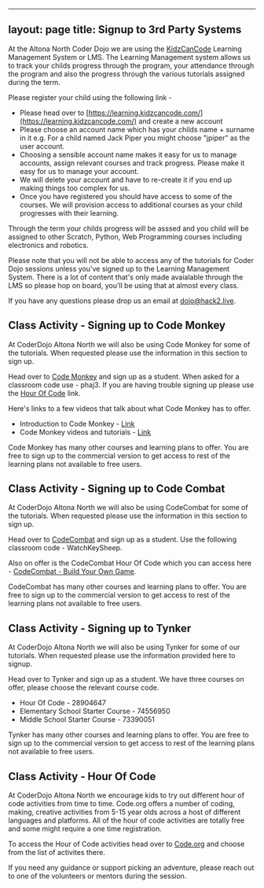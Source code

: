 
---
layout: page
title: Signup to 3rd Party Systems 
---

At the Altona North Coder Dojo we are using the [KidzCanCode](https://learning.kidzcancode.com/) Learning Management System or LMS. The Learning Management system allows us to track your childs progress through the program, your attendance through the program and also the progress through the various tutorials assigned during the term.

Please register your child using the following link - 

- Please head over to [https://learning.kidzcancode.com/](https://learning.kidzcancode.com/) and create a new account
- Please choose an account name which has your childs name + surname in it e.g. For a child named Jack Piper you might choose "jpiper" as the user account. 
- Choosing a sensible account name makes it easy for us to manage accounts, assign relevant courses and track progress. Please make it easy for us to manage your account.
- We will delete your account and have to re-create it if you end up making things too complex for us.
- Once you have registered you should have access to some of the courses. We will provision access to additional courses as your child progresses with their learning. 

Through the term your childs progress will be asssed and you child will be assigned to other Scratch, Python, Web Programming courses including electronics and robotics. 

Please note that you will not be able to access any of the tutorials for Coder Dojo sessions unless you've signed up to the Learning Management System. There is a lot of content that's only made avaialable through the LMS so please hop on board, you'll be using that at almost every class. 

If you have any questions please drop us an email at dojo@hack2.live. 

## Class Activity - Signing up to Code Monkey

At CoderDojo Altona North we will also be using Code Monkey for some of the tutorials. When requested please use the information in this section to sign up.

Head over to [Code Monkey](https://www.playcodemonkey.com/) and sign up as a student. When asked for a classroom code use - phaj3. If you are having trouble signing up please use the [Hour Of Code](https://www.playcodemonkey.com/blog/hour-of-code/coding-adventure/) link.

Here's links to a few videos that talk about what Code Monkey has to offer.

- Introduction to Code Monkey - [Link](https://youtu.be/2tOrwsFCbHo)
- Code Monkey videos and tutorials - [Link](https://www.youtube.com/channel/UC1JLRsmlny2Sy9pGClYbFqg)

Code Monkey has many other courses and learning plans to offer. You are free to sign up to the commercial version to get access to rest of the learning plans not available to free users.  

## Class Activity - Signing up to Code Combat

At CoderDojo Altona North we will also be using CodeCombat for some of the tutorials. When requested please use the information in this section to sign up.

Head over to [CodeCombat](https://codecombat.com/) and sign up as a student. Use the following classroom code - WatchKeySheep. 

Also on offer is the CodeCombat Hour Of Code which you can access here - [CodeCombat - Build Your Own Game](https://hourofcode.com/cocomgame).

CodeCombat has many other courses and learning plans to offer. You are free to sign up to the commercial version to get access to rest of the learning plans not available to free users.  

## Class Activity - Signing up to Tynker

At CoderDojo Altona North we will also be using Tynker for some of our tutorials. When requested please use the information provided here to signup.

Head over to Tynker and sign up as a student. We have three courses on offer, please choose the relevant course code.

* Hour Of Code -  28904647 
* Elementary School Starter Course - 74556950 
* Middle School Starter Course - 73390051 

Tynker has many other courses and learning plans to offer. You are free to sign up to the commercial version to get access to rest of the learning plans not available to free users.  

## Class Activity - Hour Of Code

At CoderDojo Altona North we encourage kids to try out different hour of code activities from time to time. Code.org offers a number of coding, making, creative activities from 5-15 year olds across a host of different languages and platforms. All of the hour of code activities are totally free and some might require a one time registration. 

To access the Hour of Code activities head over to [Code.org](https://code.org/learn) and choose from the list of activites there.

If you need any guidance or support picking an adventure, please reach out to one of the volunteers or mentors during the session.


